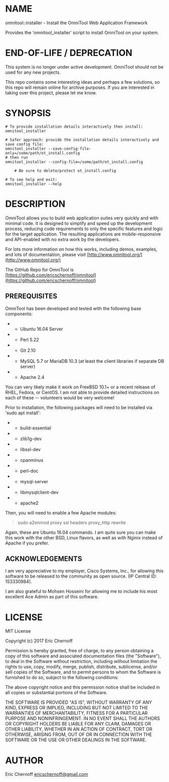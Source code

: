 # NAME

omnitool::installer - Install the OmniTool Web Application Framework

Provides the 'omnitool\_installer' script to install OmniTool on your system.

# END-OF-LIFE / DEPRECATION

This system is no longer under active development. OmniTool should not be used for any new projects.

This repo contains some interesting ideas and perhaps a few solutions, so this repo will remain online for archive purposes. If you are interested in taking over this project, please let me know.

# SYNOPSIS

    # To provide installation details interactively then install:
    omnitool_installer

    # Safer approach: provide the installation details interactively and save config file:
    omnitool_installer --save-config-file-only=/some/path/ot_install.config
    # then run
    omnitool_installer --config-file=/some/path/ot_install.config

        # Be sure to delete/protect ot_install.config

    # To see help and exit:
    omnitool_installer --help

# DESCRIPTION

OmniTool allows you to build web application suites very quickly and with minimal code.  It is
designed to simplify and speed up the development process, reducing code requirements to only
the specific features and logic for the target application.  The resulting applications are
mobile-responsive and API-enabled with no extra work by the developers.

For lots more information on how this works, including demos, examples, and lots of documentation,
please visit [http://www.omnitool.org/](http://www.omnitool.org/)

The GitHub Repo for OmniTool is [https://github.com/ericschernoff/omnitool](https://github.com/ericschernoff/omnitool)

## PREREQUISITES

OmniTool has been developed and tested with the following base components:

- - Ubuntu 16.04 Server
- - Perl 5.22
- - Git 2.10
- - MySQL 5.7 or MariaDB 10.3 (at least the client libraries if separate DB server)
- - Apache 2.4

You can very likely make it work on FreeBSD 10.1+ or a recent release of RHEL, Fedora, or CentOS.  I am not able
to provide detailed instructions on each of these -- volunteers would be very welcome!

Prior to installation, the following packages will need to be installed via 'sudo apt install':

- - build-essential
- - zlib1g-dev
- - libssl-dev
- - cpanminus
- - perl-doc
- - mysql-server
- - libmysqlclient-dev
- - apache2

Then, you will need to enable a few Apache modules:

> sudo a2enmod proxy ssl headers proxy\_http rewrite

Again, these are Ubuntu 16.04 commands.  I am quite sure you can make this work with the other BSD, Linux
flavors, as well as with Nginix instead of Apache if you prefer.

## ACKNOWLEDGEMENTS

I am very appreciative to my employer, Cisco Systems, Inc., for allowing this software to be
released to the community as open source.  (IP Central ID: 153330984).

I am also grateful to Mohsen Hosseini for allowing me to include his most excellent Ace
Admin as part of this software.

# LICENSE

MIT License

Copyright (c) 2017 Eric Chernoff

Permission is hereby granted, free of charge, to any person obtaining a copy
of this software and associated documentation files (the "Software"), to deal
in the Software without restriction, including without limitation the rights
to use, copy, modify, merge, publish, distribute, sublicense, and/or sell
copies of the Software, and to permit persons to whom the Software is
furnished to do so, subject to the following conditions:

The above copyright notice and this permission notice shall be included in all
copies or substantial portions of the Software.

THE SOFTWARE IS PROVIDED "AS IS", WITHOUT WARRANTY OF ANY KIND, EXPRESS OR
IMPLIED, INCLUDING BUT NOT LIMITED TO THE WARRANTIES OF MERCHANTABILITY,
FITNESS FOR A PARTICULAR PURPOSE AND NONINFRINGEMENT. IN NO EVENT SHALL THE
AUTHORS OR COPYRIGHT HOLDERS BE LIABLE FOR ANY CLAIM, DAMAGES OR OTHER
LIABILITY, WHETHER IN AN ACTION OF CONTRACT, TORT OR OTHERWISE, ARISING FROM,
OUT OF OR IN CONNECTION WITH THE SOFTWARE OR THE USE OR OTHER DEALINGS IN THE
SOFTWARE.

# AUTHOR

Eric Chernoff <ericschernoff@gmail.com>

